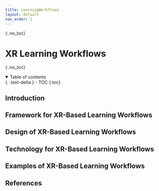 ```yaml
---
title: LearningWorkflows
layout: default
nav_order: 2
---
```


{:.no_toc}
# XR Learning Workflows


{:.no_toc}
<details open markdown="block">
  <summary>
    Table of contents
  </summary>
  {: .text-delta }
- TOC
{:toc}
</details>


## Introduction

## Framework for XR-Based Learning Workflows

## Design of XR-Based Learning Workflows

## Technology for XR-Based Learning Workflows

## Examples of XR-Based Learning Workflows

## References